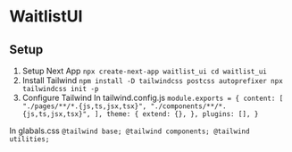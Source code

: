 # WaitlistUI

## Setup
1. Setup Next App
`
npx create-next-app waitlist_ui
cd waitlist_ui
`
2. Install Tailwind
`
npm install -D tailwindcss postcss autoprefixer
npx tailwindcss init -p
`
3. Configure Tailwind
In tailwind.config.js
`
module.exports = {
  content: [
    "./pages/**/*.{js,ts,jsx,tsx}",
    "./components/**/*.{js,ts,jsx,tsx}",
  ],
  theme: {
    extend: {},
  },
  plugins: [],
}
`

In glabals.css
`
@tailwind base;
@tailwind components;
@tailwind utilities;
`
